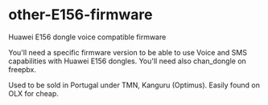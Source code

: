 # other-E156-firmware
Huawei E156 dongle voice compatible firmware

You'll need a specific firmware version to be able to use Voice and SMS capabilities with Huawei E156 dongles.
You'll need also chan_dongle on freepbx.

Used to be sold in Portugal under TMN, Kanguru (Optimus). Easily found on OLX for cheap.
